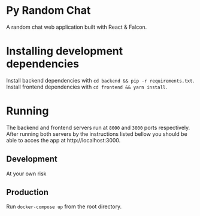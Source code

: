 # Py Random Chat
A random chat web application built with React & Falcon.

# Installing development dependencies
Install backend dependencies with `cd backend && pip -r requirements.txt`. Install frontend dependencies with `cd frontend && yarn install`.

# Running
The backend and frontend servers run at `8000` and `3000` ports respectively. After running both servers by the instructions listed
bellow you should be able to acces the app at http://localhost:3000.

## Development
At your own risk

## Production
Run `docker-compose up` from the root directory.
